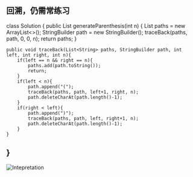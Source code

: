 回溯，仍需常练习
---
class Solution {
    public List<String> generateParenthesis(int n) {
        List<String> paths = new ArrayList<>();
        StringBuilder path = new StringBuilder();
        traceBack(paths, path, 0, 0, n);
        return paths;
    }

    public void traceBack(List<String> paths, StringBuilder path, int left, int right, int n){
        if(left == n && right == n){
            paths.add(path.toString());
            return;
        }
        if(left < n){
            path.append("(");
            traceBack(paths, path, left+1, right, n);
            path.deleteCharAt(path.length()-1);
        }
        if(right < left){
            path.append(")");
            traceBack(paths, path, left, right+1, n);
            path.deleteCharAt(path.length()-1);
        }
    }
}
---
![Intepretation](https://pic.leetcode-cn.com/7ec04f84e936e95782aba26c4663c5fe7aaf94a2a80986a97d81574467b0c513-LeetCode%20%E7%AC%AC%2022%20%E9%A2%98%EF%BC%9A%E2%80%9C%E6%8B%AC%E5%8F%B7%E7%94%9F%E5%87%BA%E2%80%9D%E9%A2%98%E8%A7%A3%E9%85%8D%E5%9B%BE.png)
